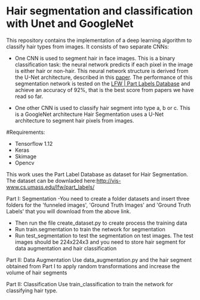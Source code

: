 # Hair segmentation and classification with Unet and GoogleNet


This repository contains the implementation of a deep learning algorithm to classify hair types from images. It consists of two separate CNNs:
- One CNN is used to segment hair in face images. This is a binary classification task: the neural network predicts if each pixel in the image is either hair or non-hair. This neural network structure is derived from the U-Net architecture, described in this [paper](https://arxiv.org/abs/1505.04597). The performance of this segmentation network is tested on the [LFW | Part Labels Database](http://vis-www.cs.umass.edu/lfw/part_labels/) and achieve an accuracy of 92%, that is the best score from papers we have read so far.

- One other CNN is used to classify hair segment into type a, b or c. This is a GoogleNet architecture
Hair Segmentation uses a U-Net architecture to segment hair pixels from images.


#Requirements:
- Tensorflow 1.12
- Keras
- Skimage
- Opencv

This work uses the Part Label Database as dataset for Hair Segmentation. The dataset can be downladed here:http://vis-www.cs.umass.edu/lfw/part_labels/

Part I: Segmentation
-You need to create a folder datasets and insert three folders for the 'funneled images', 'Ground Truth Images' and 'Ground  Truth Labels' that you will download from the above link. 
- Then run the file create_dataset.py to create process the training data 
- Run train.segmentation to train the network for segmentation
- Run test_segmentation to test the segmentation on test images. The test images should be 224x224x3 and you need to store hair segment for data augmentation and hair classification

Part II: Data Augmentation
Use data_augmentation.py and the hair segment obtained from Part I to apply random transformations and increase the volume of hair segments

Part II: Classification
Use train_classification to train the network for classifying hair type.
